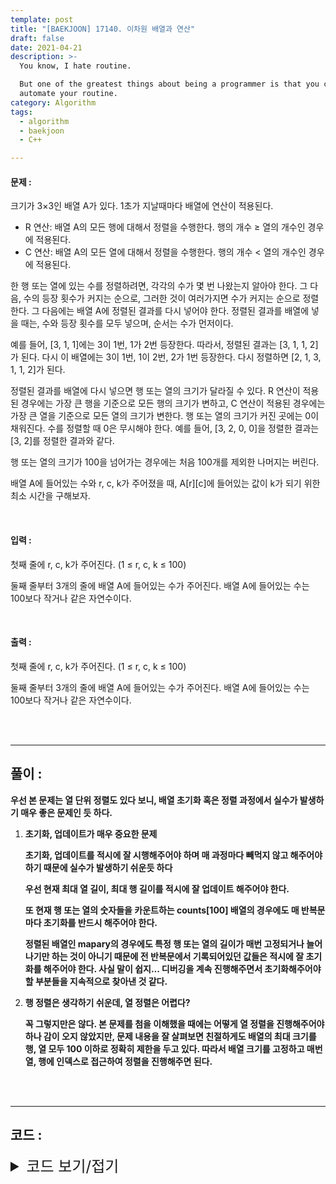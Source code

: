 ```yaml
---
template: post
title: "[BAEKJOON] 17140. 이차원 배열과 연산"
draft: false
date: 2021-04-21
description: >-
  You know, I hate routine.

  But one of the greatest things about being a programmer is that you can
  automate your routine.
category: Algorithm
tags:
  - algorithm
  - baekjoon
  - C++

---
```




#### 문제 : 

크기가 3×3인 배열 A가 있다. 1초가 지날때마다 배열에 연산이 적용된다.

- R 연산: 배열 A의 모든 행에 대해서 정렬을 수행한다. 행의 개수 ≥ 열의 개수인 경우에 적용된다.
- C 연산: 배열 A의 모든 열에 대해서 정렬을 수행한다. 행의 개수 < 열의 개수인 경우에 적용된다.

한 행 또는 열에 있는 수를 정렬하려면, 각각의 수가 몇 번 나왔는지 알아야 한다. 그 다음, 수의 등장 횟수가 커지는 순으로, 그러한 것이 여러가지면 수가 커지는 순으로 정렬한다. 그 다음에는 배열 A에 정렬된 결과를 다시 넣어야 한다. 정렬된 결과를 배열에 넣을 때는, 수와 등장 횟수를 모두 넣으며, 순서는 수가 먼저이다.

예를 들어, [3, 1, 1]에는 3이 1번, 1가 2번 등장한다. 따라서, 정렬된 결과는 [3, 1, 1, 2]가 된다. 다시 이 배열에는 3이 1번, 1이 2번, 2가 1번 등장한다. 다시 정렬하면 [2, 1, 3, 1, 1, 2]가 된다.

정렬된 결과를 배열에 다시 넣으면 행 또는 열의 크기가 달라질 수 있다. R 연산이 적용된 경우에는 가장 큰 행을 기준으로 모든 행의 크기가 변하고, C 연산이 적용된 경우에는 가장 큰 열을 기준으로 모든 열의 크기가 변한다. 행 또는 열의 크기가 커진 곳에는 0이 채워진다. 수를 정렬할 때 0은 무시해야 한다. 예를 들어, [3, 2, 0, 0]을 정렬한 결과는 [3, 2]를 정렬한 결과와 같다.

행 또는 열의 크기가 100을 넘어가는 경우에는 처음 100개를 제외한 나머지는 버린다.

배열 A에 들어있는 수와 r, c, k가 주어졌을 때, A[r][c]에 들어있는 값이 k가 되기 위한 최소 시간을 구해보자.

<br/>

#### 입력 :

첫째 줄에 r, c, k가 주어진다. (1 ≤ r, c, k ≤ 100)

둘째 줄부터 3개의 줄에 배열 A에 들어있는 수가 주어진다. 배열 A에 들어있는 수는 100보다 작거나 같은 자연수이다.

<br/>

#### 출력 : 

첫째 줄에 r, c, k가 주어진다. (1 ≤ r, c, k ≤ 100)

둘째 줄부터 3개의 줄에 배열 A에 들어있는 수가 주어진다. 배열 A에 들어있는 수는 100보다 작거나 같은 자연수이다.

<br/>

<br/>

___

## 풀이 :

**우선 본 문제는 열 단위 정렬도 있다 보니, 배열 초기화 혹은 정렬 과정에서 실수가 발생하기 매우 좋은 문제인 듯 하다.**

1. **초기화, 업데이트가 매우 중요한 문제**

   **초기화, 업데이트를 적시에 잘 시행해주어야 하며 매 과정마다 빼먹지 않고 해주어야 하기 때문에 실수가 발생하기 쉬운듯 하다**

   **우선 현재 최대 열 길이, 최대 행 길이를 적시에 잘 업데이트 해주어야 한다.**

   **또 현재 행 또는 열의 숫자들을 카운트하는 counts[100] 배열의 경우에도 매 반복문 마다 초기화를 반드시 해주어야 한다.**

   **정렬된 배열인 mapary의 경우에도 특정 행 또는 열의 길이가 매번 고정되거나 늘어나기만 하는 것이 아니기 때문에 전 반복문에서 기록되어있던 값들은 적시에 잘 초기화를 해주어야 한다. 사실 말이 쉽지... 디버깅을 계속 진행해주면서 초기화해주어야 할 부분들을 지속적으로 찾아낸 것 같다.**

2. **행 정렬은 생각하기 쉬운데, 열 정렬은 어렵다?**

   **꼭 그렇지만은 않다. 본 문제를 첨을 이해했을 때에는 어떻게 열 정렬을 진행해주어야 하나 감이 오지 않았지만, 문제 내용을 잘 살펴보면 친절하게도 배열의 최대 크기를 행, 열 모두 100 이하로 정확히 제한을 두고 있다. 따라서 배열 크기를 고정하고 매번 열, 행에 인덱스로 접근하여 정렬을 진행해주면 된다.**

<br/>

<br/>

---

## 코드 :

<details>
<summary style="cursor:pointer; font-size:1.5rem">
	코드 보기/접기
</summary>

```c++
#include <iostream>
#include <cstring>
#include <queue>
#include <utility>
#include <algorithm>

#define pii pair<int, int>

using namespace std;
int currows = 3, curcols = 3;
int mapary[100][100], counts[101];

void oneSortProcess() {
    priority_queue<pii, vector<pii >, greater<>> pq;

    if (currows >= curcols) {
        int maxcols = 0;
        for (int i = 0; i < currows; i++) {
            memset(counts, 0, sizeof(counts));
            for (int j = 0; j < curcols; j++)
                counts[mapary[i][j]]++;

            for (int k = 1; k < 101; k++)
                if (counts[k]) pq.push(pii(counts[k], k));

            int curidx = 0;
            while (!pq.empty()) {
                mapary[i][curidx++] = pq.top().second;
                mapary[i][curidx++] = pq.top().first;
                pq.pop();
                if (curidx >= 100) break;
            }
            for (int k = curidx; k < curcols; k++)
                mapary[i][k] = 0;
            maxcols = max(maxcols, curidx);
        }
        curcols = maxcols;
    } else {
        int maxrows = 0;
        for (int i = 0; i < curcols; i++) {
            memset(counts, 0, sizeof(counts));
            for (int j = 0; j < currows; j++)
                counts[mapary[j][i]]++;

            for (int k = 1; k < 101; k++)
                if (counts[k]) pq.push(pii(counts[k], k));

            int curidx = 0;
            while (!pq.empty()) {
                mapary[curidx++][i] = pq.top().second;
                mapary[curidx++][i] = pq.top().first;
                pq.pop();
                if (curidx >= 100) break;
            }
            for (int k = curidx; k < currows; k++)
                mapary[k][i] = 0;
            maxrows = max(maxrows, curidx);
        }
        currows = maxrows;
    }
}

int main() {
    int goalrow, goalcol, goalnum;
    cin >> goalrow >> goalcol >> goalnum;

    goalrow--;
    goalcol--;
    for (int i = 0; i < 3; i++)
        for (int j = 0; j < 3; j++)
            cin >> mapary[i][j];

    for (int i = 0; i < 101; i++) {
        if (mapary[goalrow][goalcol] == goalnum) {
            cout << i << '\n';
            return 0;
        }
        oneSortProcess();
    }
    cout << "-1\n";
    return 0;
}
```

</details>
<br/>

<br/>


